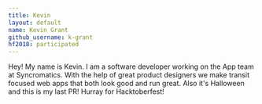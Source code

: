 ```yaml
---
title: Kevin
layout: default
name: Kevin Grant
github_username: k-grant
hf2018: participated
---
```


Hey! My name is Kevin. I am a software developer working on the App team at Syncromatics. With the help of great product designers we make transit focused web apps that both look good and run great. Also it's Halloween and this is my last PR! Hurray for Hacktoberfest!
